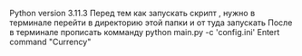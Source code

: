 Python version 3.11.3
Перед тем как запускать скрипт , нужно в терминале перейти в директорию этой папки и от туда запускать
После в терминале прописать комманду python main.py -c 'config.ini'
Entert command "Currency"